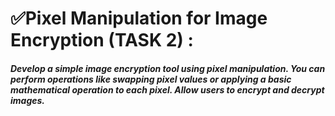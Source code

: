 <h1>✅Pixel Manipulation for Image Encryption (TASK 2) :</h1>

<h5>Develop a simple image encryption tool using pixel manipulation. You can perform operations like swapping pixel values or applying a basic mathematical operation to each pixel. Allow users to encrypt and decrypt images.</h5>
